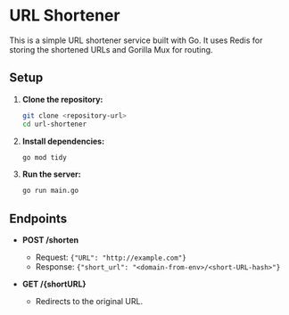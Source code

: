 # URL Shortener

This is a simple URL shortener service built with Go. It uses Redis for storing the shortened URLs and Gorilla Mux for routing.


## Setup

1. **Clone the repository:**
    ```sh
    git clone <repository-url>
    cd url-shortener
    ```

2. **Install dependencies:**
    ```sh
    go mod tidy
    ```

3. **Run the server:**
    ```sh
    go run main.go
    ```

## Endpoints

- **POST /shorten**
    - Request: `{"URL": "http://example.com"}`
    - Response: `{"short_url": "<domain-from-env>/<short-URL-hash>"}`

- **GET /{shortURL}**
    - Redirects to the original URL.
